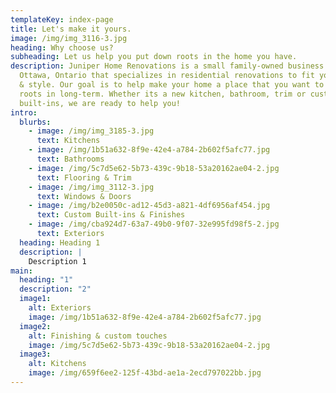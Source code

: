 ```yaml
---
templateKey: index-page
title: Let's make it yours.
image: /img/img_3116-3.jpg
heading: Why choose us?
subheading: Let us help you put down roots in the home you have.
description: Juniper Home Renovations is a small family-owned business in
  Ottawa, Ontario that specializes in residential renovations to fit your budget
  & style. Our goal is to help make your home a place that you want to put down
  roots in long-term. Whether its a new kitchen, bathroom, trim or custom
  built-ins, we are ready to help you!
intro:
  blurbs:
    - image: /img/img_3185-3.jpg
      text: Kitchens
    - image: /img/1b51a632-8f9e-42e4-a784-2b602f5afc77.jpg
      text: Bathrooms
    - image: /img/5c7d5e62-5b73-439c-9b18-53a20162ae04-2.jpg
      text: Flooring & Trim
    - image: /img/img_3112-3.jpg
      text: Windows & Doors
    - image: /img/b2e0050c-ad12-45d3-a821-4df6956af454.jpg
      text: Custom Built-ins & Finishes
    - image: /img/cba924d7-63a7-49b0-9f07-32e995fd98f5-2.jpg
      text: Exteriors
  heading: Heading 1
  description: |
    Description 1
main:
  heading: "1"
  description: "2"
  image1:
    alt: Exteriors
    image: /img/1b51a632-8f9e-42e4-a784-2b602f5afc77.jpg
  image2:
    alt: Finishing & custom touches
    image: /img/5c7d5e62-5b73-439c-9b18-53a20162ae04-2.jpg
  image3:
    alt: Kitchens
    image: /img/659f6ee2-125f-43bd-ae1a-2ecd797022bb.jpg
---
```

